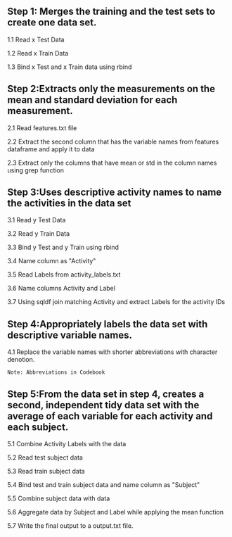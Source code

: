 ## Step 1: Merges the training and the test sets to create one data set.
  1.1 Read x Test Data

  1.2 Read x Train Data

  1.3 Bind x Test and x Train data using rbind
  
## Step 2:Extracts only the measurements on the mean and standard deviation for each measurement. 
  2.1 Read features.txt file
  
  2.2 Extract the second column that has the variable names from features dataframe and apply it to data
  
  2.3 Extract only the columns that have mean or std in the column names using grep function
  

## Step 3:Uses descriptive activity names to name the activities in the data set
  3.1 Read y Test Data
  
  3.2 Read y Train Data
  
  3.3 Bind y Test and y Train using rbind
  
  3.4 Name column as "Activity"
  
  3.5 Read Labels from activity_labels.txt
  
  3.6 Name columns Activity and Label

  3.7 Using sqldf join matching Activity and extract Labels for the activity IDs

## Step 4:Appropriately labels the data set with descriptive variable names.
  4.1 Replace the variable names with shorter abbreviations with character denotion.
  
    Note: Abbreviations in Codebook
  
## Step 5:From the data set in step 4, creates a second, independent tidy data set with the average of each variable for each activity and each subject.
  5.1 Combine Activity Labels with the data
  
  5.2 Read test subject data
  
  5.3 Read train subject data
  
  5.4 Bind test and train subject data and name column as "Subject"
  
  5.5 Combine subject data with data
  
  5.6 Aggregate data by Subject and Label while applying the mean function
  
  5.7 Write the final output to a output.txt file.
